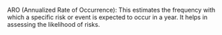 ARO (Annualized Rate of Occurrence): This estimates the frequency with which a specific risk or event is expected to occur in a year. It helps in assessing the likelihood of risks.